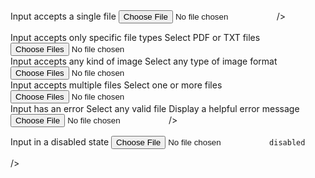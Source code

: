 <!-- Start: @file-input--default -->
<div class="usa-form-group">
  <label class="usa-label" for="file-input-single">Input accepts a single file</label>
  <input id="file-input-single"
    class="usa-file-input"
    type="file"
    name="file-input-single"
    
  />
</div>
<!-- End: @file-input--default -->

<!-- Start: @file-input--specific -->
<div class="usa-form-group">
  <label class="usa-label" for="file-input-specific">Input accepts only specific file types</label>
  <span class="usa-hint" id="file-input-specific-hint">Select PDF or TXT files</span>
  <input id="file-input-specific"
    class="usa-file-input"
    type="file"
    name="file-input-specific"
    aria-describedby="file-input-specific-hint" accept=".pdf,.txt"
    multiple
  />
</div>
<!-- End: @file-input--specific -->

<!-- Start: @file-input--wildcard -->
<div class="usa-form-group">
  <label class="usa-label" for="file-input-wildcard">Input accepts any kind of image</label>
  <span class="usa-hint" id="file-input-wildcard-hint">Select any type of image format</span>
  <input id="file-input-wildcard"
    class="usa-file-input"
    type="file"
    name="file-input-wildcard"
    aria-describedby="file-input-wildcard-hint" accept="image/*"
    multiple
  />
</div>
<!-- End: @file-input--wildcard -->

<!-- Start: @file-input--multiple -->
<div class="usa-form-group">
  <label class="usa-label" for="file-input-multiple">Input accepts multiple files</label>
  <span class="usa-hint" id="file-input-multiple-hint">Select one or more files</span>
  <input id="file-input-multiple"
    class="usa-file-input"
    type="file"
    name="file-input-multiple"
    aria-describedby="file-input-multiple-hint"
    multiple
  />
</div>
<!-- End: @file-input--multiple -->

<!-- Start: @file-input--error -->
<div class="usa-form-group usa-form-group--error">
  <label class="usa-label usa-label--error" for="file-input-error">Input has an error</label>
  <span class="usa-hint" id="file-input-error-hint">Select any valid file</span>
  <span class="usa-error-message" id="file-input-error-alert">
    Display a helpful error message
  </span>
  <input id="file-input-error"
    class="usa-file-input"
    type="file"
    name="file-input-error"
    aria-describedby="file-input-error-hint file-input-error-alert"
    
  />
</div>
<!-- End: @file-input--error -->

<!-- Start: @file-input--disabled -->
<div class="usa-form-group">
  <label class="usa-label" for="file-input-disabled">Input in a disabled state</label>
  <input id="file-input-disabled"
    class="usa-file-input"
    type="file"
    name="file-input-disabled"
    
    disabled
  />
</div>
<!-- End: @file-input--disabled -->